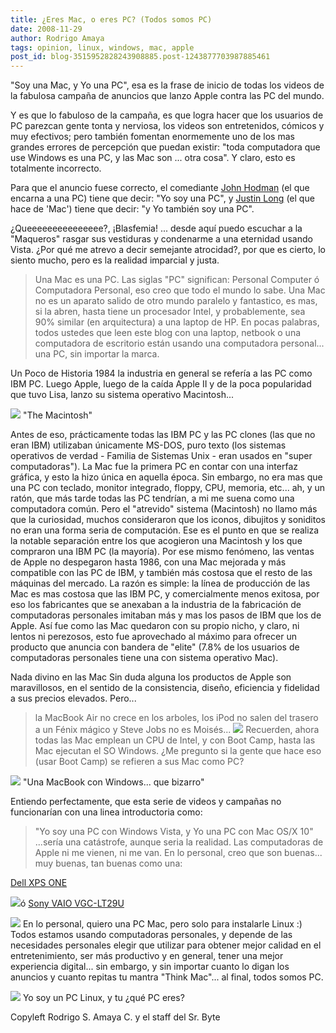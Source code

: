 ```yaml
---
title: ¿Eres Mac, o eres PC? (Todos somos PC)
date: 2008-11-29
author: Rodrigo Amaya
tags: opinion, linux, windows, mac, apple
post_id: blog-3515952828243908885.post-1243877703987885461
---
```


"Soy una Mac, y Yo una PC", esa es la frase de inicio de todas los videos
de la fabulosa campaña de anuncios que lanzo Apple contra las PC del mundo.

Y es que lo fabuloso de la campaña, es que logra hacer que los usuarios de PC parezcan gente tonta y nerviosa, los videos son entretenidos, cómicos y muy efectivos; pero también fomentan enormemente uno de los mas grandes errores de percepción que puedan existir: "toda computadora que use Windows es una PC, y las Mac son ... otra cosa". Y claro, esto es totalmente incorrecto.

Para que el anuncio fuese correcto, el comediante [John Hodman](http://en.wikipedia.org/wiki/John_Hodgman) (el que encarna a una PC) tiene que decir: "Yo soy una PC", y [Justin Long](http://en.wikipedia.org/wiki/Justin_Long) (el que hace de 'Mac') tiene que decir: "y Yo también soy una PC".

¿Queeeeeeeeeeeeeee?, ¡Blasfemia! ... desde aquí puedo escuchar a la "Maqueros" rasgar sus vestiduras y condenarme a una eternidad usando Vista. ¿Por qué me atrevo a decir semejante atrocidad?, por que es cierto, lo siento mucho, pero es la realidad imparcial y justa.
> Una Mac es una PC.
Las siglas "PC" significan: Personal Computer ó Computadora Personal, eso creo que todo el mundo lo sabe. Una Mac no es un aparato salido de otro mundo paralelo y fantastico, es mas, si la abren, hasta tiene un procesador Intel, y probablemente, sea 90% similar (en arquitectura) a una laptop de HP. En pocas palabras, todos ustedes que leen este blog con una laptop, netbook o una computadora de escritorio están usando una computadora personal... una PC, sin importar la marca.

Un Poco de Historia 1984 la industria en general se refería a las PC como IBM PC. Luego Apple, luego de la caída Apple II y de la poca popularidad que tuvo Lisa, lanzo su sistema operativo Macintosh...

[![](https://2.bp.blogspot.com/_ayvorITawE4/STFrUNoqvPI/AAAAAAAABd4/iY3f_GSqs40/s320/macintosh-128k.jpg)](https://2.bp.blogspot.com/_ayvorITawE4/STFrUNoqvPI/AAAAAAAABd4/iY3f_GSqs40/s1600-h/macintosh-128k.jpg)
"The
Macintosh"

Antes de eso, prácticamente todas las IBM PC y las PC clones (las que no eran IBM) utilizaban únicamente MS-DOS, puro texto (los sistemas operativos de verdad - Familia de Sistemas Unix - eran usados en "super computadoras"). La Mac fue la primera PC en contar con una interfaz gráfica, y esto la hizo única en aquella época. Sin embargo, no era mas que una PC con teclado, monitor integrado, floppy, CPU, memoria, etc... ah, y un ratón, que más tarde todas las PC tendrían, a mi me suena como una computadora común. Pero el "atrevido" sistema (Macintosh) no llamo más que la curiosidad, muchos consideraron que los iconos, dibujitos y soniditos no eran una forma seria de computación. Ese es el punto en que se realiza la notable separación entre los que acogieron una Macintosh y los que compraron una IBM PC (la mayoría). Por ese mismo fenómeno, las ventas de Apple no despegaron hasta 1986, con una Mac mejorada y más compatible con las PC de IBM, y también más costosa que el resto de las máquinas del mercado. La razón es simple: la línea de producción de las Mac es mas costosa que las IBM PC, y comercialmente menos exitosa, por eso los fabricantes que se anexaban a la industria de la fabricación de computadoras personales imitaban más y mas los pasos de IBM que los de Apple. Así fue como las Mac quedaron con su propio nicho, y claro, ni lentos ni perezosos, esto fue aprovechado al máximo para ofrecer un producto que anuncia con bandera de "elite" (7.8% de los usuarios de computadoras personales tiene una con sistema operativo Mac).

Nada divino en las Mac Sin duda alguna los productos de Apple son maravillosos, en el sentido de la consistencia, diseño, eficiencia y fidelidad a sus precios elevados. Pero...
> la MacBook Air no crece en los arboles, los iPod no salen del
> trasero a un Fénix mágico y Steve Jobs no es Moisés...
[![](https://4.bp.blogspot.com/_ayvorITawE4/STFrTHekCrI/AAAAAAAABdg/qDSeLY0KIr0/s320/and062107blog.jpg)](https://4.bp.blogspot.com/_ayvorITawE4/STFrTHekCrI/AAAAAAAABdg/qDSeLY0KIr0/s1600-h/and062107blog.jpg)
Recuerden, ahora todas las Mac emplean un CPU de Intel, y con Boot Camp, hasta las Mac ejecutan el SO Windows. ¿Me pregunto si la gente que hace eso (usar Boot Camp) se refieren a sus Mac como PC?

[![](https://1.bp.blogspot.com/_ayvorITawE4/STFrTXcclhI/AAAAAAAABdo/ySKcEKYySwU/s320/bootcamp_macbooks2.jpg)](https://1.bp.blogspot.com/_ayvorITawE4/STFrTXcclhI/AAAAAAAABdo/ySKcEKYySwU/s1600-h/bootcamp_macbooks2.jpg)
"Una MacBook con Windows...
que bizarro"

Entiendo perfectamente, que esta serie de videos y campañas no funcionarían con una linea introductoria como:
> "Yo soy una PC con Windows Vista, y Yo una PC con Mac OS/X
> 10"
...sería una catástrofe, aunque seria la realidad. Las computadoras de Apple ni me vienen, ni me van. En lo personal, creo que son buenas... muy buenas, tan buenas como una:

[Dell XPS ONE](http://www.dell.com/content/products/productdetails.aspx/xpsdt_one?c=us&cs=19&l=en&s=dhs)

[![](https://2.bp.blogspot.com/_ayvorITawE4/STFtDysbFHI/AAAAAAAABeI/dAt85qU3bUc/s320/desktop-xps-a2420-hero.jpg)](https://2.bp.blogspot.com/_ayvorITawE4/STFtDysbFHI/AAAAAAAABeI/dAt85qU3bUc/s1600-h/desktop-xps-a2420-hero.jpg)ó [Sony VAIO VGC-LT29U](http://cgi.ebay.com/Sony-VAIO-VGC-LT29U-DesktopPC-Blu-Ray-Burner-1000GB-NIB_W0QQitemZ110310935712QQcmdZViewItem)

[![](https://3.bp.blogspot.com/_ayvorITawE4/STFtD-K4veI/AAAAAAAABeA/hNL2Vpeciz0/s320/vaio.JPG)](https://3.bp.blogspot.com/_ayvorITawE4/STFtD-K4veI/AAAAAAAABeA/hNL2Vpeciz0/s1600-h/vaio.JPG)
En lo personal, quiero una PC Mac, pero solo para instalarle Linux :) Todos estamos usando computadoras personales, y depende de las necesidades personales elegir que utilizar para obtener mejor calidad en el entretenimiento, ser más productivo y en general, tener una mejor experiencia digital... sin embargo, y sin importar cuanto lo digan los anuncios y cuanto repitas tu mantra "Think Mac"... al final, todos somos PC.

[![](https://2.bp.blogspot.com/_ayvorITawE4/STFrTpFgzMI/AAAAAAAABdw/VVO4qobB4NM/s320/macandpc.jpg)](https://2.bp.blogspot.com/_ayvorITawE4/STFrTpFgzMI/AAAAAAAABdw/VVO4qobB4NM/s1600-h/macandpc.jpg)
Yo soy un PC Linux, y tu ¿qué PC eres?

Copyleft Rodrigo S. Amaya C. y el staff del Sr. Byte